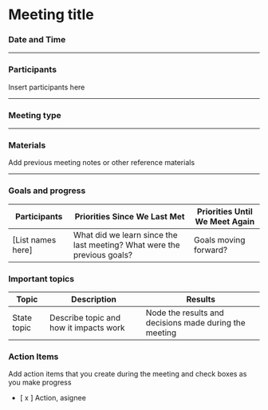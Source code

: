 # Meeting title 

### Date and Time
---

### Participants
Insert participants here 

---

### Meeting type
--- 

### Materials
Add previous meeting notes or other reference materials

--- 

### Goals and progress 
| Participants    | Priorities Since We Last Met                                                                 | Priorities Until We Meet Again                     |
|----------------|-----------------------------------------------------------------------------------------------|----------------------------------------------------|
| [List names here] | What did we learn since the last meeting? What were the previous goals?                     | Goals moving forward?                              |

### Important topics
| Topic | Description | Results | 
|--------|------------|---------|
| State topic | Describe topic and how it impacts work | Node the results and decisions made during the meeting | 

### Action Items
Add action items that you create during the meeting and check boxes as you make progress
- [ x ] Action, asignee
